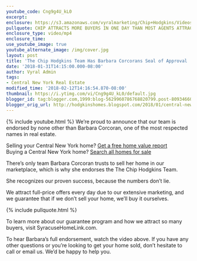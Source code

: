 ```yaml
---
youtube_code: Cng9g4U_kL0
excerpt:
enclosure: https://s3.amazonaws.com/vyralmarketing/Chip+Hodgkins/Videos/Central+New+York+Real+Estate+Agent-+Why+Barbara+Corcoran+Recommends+Us.mp4
pullquote: CHIP ATTRACTS MORE BUYERS IN ONE DAY THAN MOST AGENTS ATTRACT ALL YEAR. - BARBARA CORCORAN
enclosure_type: video/mp4
enclosure_time:
use_youtube_image: true
youtube_alternate_image: /img/cover.jpg
layout: post
title: 'The Chip Hodgkins Team Has Barbara Corcorans Seal of Approval '
date: '2018-01-31T14:15:00.000-08:00'
author: Vyral Admin
tags:
- Central New York Real Estate
modified_time: '2018-02-12T14:16:54.870-08:00'
thumbnail: https://i.ytimg.com/vi/Cng9g4U_kL0/default.jpg
blogger_id: tag:blogger.com,1999:blog-5629960786768820799.post-8093466009377280303
blogger_orig_url: http://hodgkinshomes.blogspot.com/2018/01/central-new-york-real-estate-agent-why-barbara-corcoran-recommends-us.html
---
```

{% include youtube.html %}
We’re proud to announce that our team is endorsed by none other than Barbara Corcoran, one of the most respected names in real estate.

<div class="post-cta">
Selling your Central New York home? <a href="https://www.hodgkinshomes.com/sell/" target="_blank">Get a free home value report</a><br>
Buying a Central New York home?  <a href="https://www.hodgkinshomes.com/results-gallery/?userID=all" target="_blank">Search all homes for sale</a>
</div>

There’s only team Barbara Corcoran trusts to sell her home in our marketplace, which is why she endorses the The Chip Hodgkins Team.

She recognizes our proven success, because the numbers don’t lie.

We attract full-price offers every day due to our extensive marketing, and we guarantee that if we don’t sell your home, we’ll buy it ourselves.

{% include pullquote.html %}

To learn more about our guarantee program and how we attract so many buyers, visit SyracuseHomeLink.com.

To hear Barbara’s full endorsement, watch the video above. If you have any other questions or you’re looking to get your home sold, don’t hesitate to call or email us. We’d be happy to help you.
